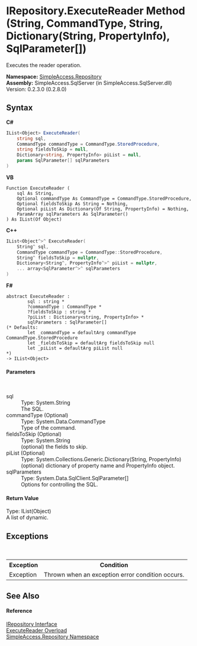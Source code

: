 # IRepository.ExecuteReader Method (String, CommandType, String, Dictionary(String, PropertyInfo), SqlParameter[])
 

Executes the reader operation.

**Namespace:**&nbsp;<a href="N_SimpleAccess_Repository">SimpleAccess.Repository</a><br />**Assembly:**&nbsp;SimpleAccess.SqlServer (in SimpleAccess.SqlServer.dll) Version: 0.2.3.0 (0.2.8.0)

## Syntax

**C#**<br />
``` C#
IList<Object> ExecuteReader(
	string sql,
	CommandType commandType = CommandType.StoredProcedure,
	string fieldsToSkip = null,
	Dictionary<string, PropertyInfo> piList = null,
	params SqlParameter[] sqlParameters
)
```

**VB**<br />
``` VB
Function ExecuteReader ( 
	sql As String,
	Optional commandType As CommandType = CommandType.StoredProcedure,
	Optional fieldsToSkip As String = Nothing,
	Optional piList As Dictionary(Of String, PropertyInfo) = Nothing,
	ParamArray sqlParameters As SqlParameter()
) As IList(Of Object)
```

**C++**<br />
``` C++
IList<Object^>^ ExecuteReader(
	String^ sql, 
	CommandType commandType = CommandType::StoredProcedure, 
	String^ fieldsToSkip = nullptr, 
	Dictionary<String^, PropertyInfo^>^ piList = nullptr, 
	... array<SqlParameter^>^ sqlParameters
)
```

**F#**<br />
``` F#
abstract ExecuteReader : 
        sql : string * 
        ?commandType : CommandType * 
        ?fieldsToSkip : string * 
        ?piList : Dictionary<string, PropertyInfo> * 
        sqlParameters : SqlParameter[] 
(* Defaults:
        let _commandType = defaultArg commandType CommandType.StoredProcedure
        let _fieldsToSkip = defaultArg fieldsToSkip null
        let _piList = defaultArg piList null
*)
-> IList<Object> 

```


#### Parameters
&nbsp;<dl><dt>sql</dt><dd>Type: System.String<br />The SQL.</dd><dt>commandType (Optional)</dt><dd>Type: System.Data.CommandType<br />Type of the command.</dd><dt>fieldsToSkip (Optional)</dt><dd>Type: System.String<br />(optional) the fields to skip.</dd><dt>piList (Optional)</dt><dd>Type: System.Collections.Generic.Dictionary(String, PropertyInfo)<br />(optional) dictionary of property name and PropertyInfo object.</dd><dt>sqlParameters</dt><dd>Type: System.Data.SqlClient.SqlParameter[]<br />Options for controlling the SQL.</dd></dl>

#### Return Value
Type: IList(Object)<br />A list of dynamic.

## Exceptions
&nbsp;<table><tr><th>Exception</th><th>Condition</th></tr><tr><td>Exception</td><td>Thrown when an exception error condition occurs.</td></tr></table>

## See Also


#### Reference
<a href="T_SimpleAccess_Repository_IRepository">IRepository Interface</a><br /><a href="Overload_SimpleAccess_Repository_IRepository_ExecuteReader">ExecuteReader Overload</a><br /><a href="N_SimpleAccess_Repository">SimpleAccess.Repository Namespace</a><br />